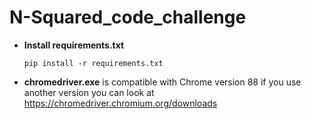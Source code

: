 # N-Squared_code_challenge

- **Install requirements.txt**

      pip install -r requirements.txt
      
- **chromedriver.exe** is compatible with Chrome version 88 if you use another version you can look at https://chromedriver.chromium.org/downloads
